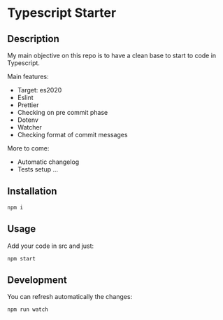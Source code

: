 # Typescript Starter

## Description

My main objective on this repo is to have a clean base to start to code in Typescript.

Main features:

- Target: es2020
- Eslint
- Prettier
- Checking on pre commit phase
- Dotenv
- Watcher
- Checking format of commit messages

More to come:

- Automatic changelog
- Tests setup
  ...

## Installation

```
npm i
```

## Usage

Add your code in src and just:

```
npm start
```

## Development

You can refresh automatically the changes:

```
npm run watch
```
